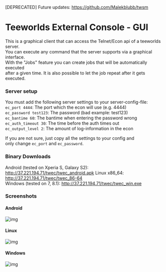 [DEPRECATED]
Future updates: https://github.com/Malekblubb/twsm  
  
    
Teeworlds External Console - GUI
================================

This is a graphical client that can access the Telnet/Econ api of a teeworlds server.  
You can execute any command that the server supports via a graphical interface.  
With the "Jobs" feature you can create jobs that will be automatically executed  
after a given time. It is also possible to let the job repeat after it gets executed.  




  
### Server setup
You must add the following server settings to your server-config-file:  
`ec_port 4444`: The port which the econ will use (e.g.  4444)  
`ec_password test123`: The password (bad example: test123)  
`ec_bantime 60`: The bantime when entering the password wrong  
`ec_auth_timeout 30`: The time before the auth times out  
`ec_output_level 2`: The amount of log-information in the econ  

If you are not sure, just copy all the settings to your config and  
only change `ec_port` and `ec_password`.  
  
  
  
### Binary Downloads
Android (tested on Xperia S, Galaxy S2): http://37.221.194.71/twec/twec_android.apk 
Linux x86_64: http://37.221.194.71/twec/twec_86-64  
Windows (tested on 7, 8.1): http://37.221.194.71/twec/twec_win.exe  
  
  
  
### Screenshots

#### Android
![img](http://37.221.194.71/img/twec_android.png)

  
#### Linux
![img](http://37.221.194.71/img/twec_linux.png)

  
#### Windows
![img](http://37.221.194.71/img/twec_win.png)
